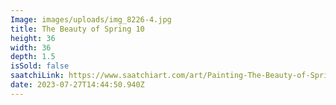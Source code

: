 ```yaml
---
Image: images/uploads/img_8226-4.jpg
title: The Beauty of Spring 10
height: 36
width: 36
depth: 1.5
isSold: false
saatchiLink: https://www.saatchiart.com/art/Painting-The-Beauty-of-Spring-10/189576/9238345/view
date: 2023-07-27T14:44:50.940Z
---
```

